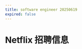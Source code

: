 ```yaml
---
title: software engineer 20250619
expired: false
---
```


# Netflix 招聘信息

<JobPostingTable job-posting-json-path="netflix/data/sofware-engineer-20250619.json" />
